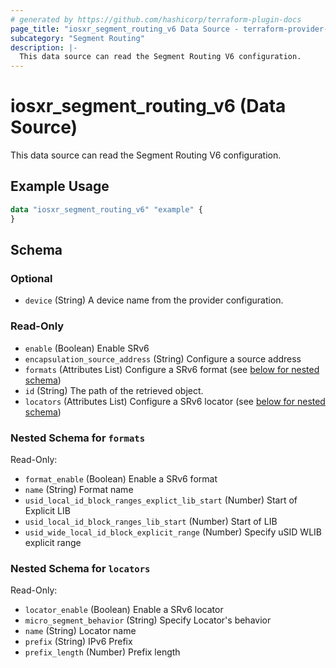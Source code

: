 ```yaml
---
# generated by https://github.com/hashicorp/terraform-plugin-docs
page_title: "iosxr_segment_routing_v6 Data Source - terraform-provider-iosxr"
subcategory: "Segment Routing"
description: |-
  This data source can read the Segment Routing V6 configuration.
---
```


# iosxr_segment_routing_v6 (Data Source)

This data source can read the Segment Routing V6 configuration.

## Example Usage

```terraform
data "iosxr_segment_routing_v6" "example" {
}
```

<!-- schema generated by tfplugindocs -->
## Schema

### Optional

- `device` (String) A device name from the provider configuration.

### Read-Only

- `enable` (Boolean) Enable SRv6
- `encapsulation_source_address` (String) Configure a source address
- `formats` (Attributes List) Configure a SRv6 format (see [below for nested schema](#nestedatt--formats))
- `id` (String) The path of the retrieved object.
- `locators` (Attributes List) Configure a SRv6 locator (see [below for nested schema](#nestedatt--locators))

<a id="nestedatt--formats"></a>
### Nested Schema for `formats`

Read-Only:

- `format_enable` (Boolean) Enable a SRv6 format
- `name` (String) Format name
- `usid_local_id_block_ranges_explict_lib_start` (Number) Start of Explicit LIB
- `usid_local_id_block_ranges_lib_start` (Number) Start of LIB
- `usid_wide_local_id_block_explicit_range` (Number) Specify uSID WLIB explicit range


<a id="nestedatt--locators"></a>
### Nested Schema for `locators`

Read-Only:

- `locator_enable` (Boolean) Enable a SRv6 locator
- `micro_segment_behavior` (String) Specify Locator's behavior
- `name` (String) Locator name
- `prefix` (String) IPv6 Prefix
- `prefix_length` (Number) Prefix length
